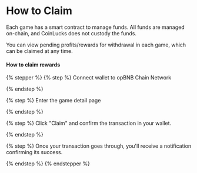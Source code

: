 # How to Claim

Each game has a smart contract to manage funds. All funds are managed on-chain, and CoinLucks does not custody the funds.

You can view pending profits/rewards for withdrawal in each game, which can be claimed at any time.

#### **How to claim rewards**

{% stepper %}
{% step %}
Connect wallet to opBNB Chain Network


{% endstep %}

{% step %}
Enter the game detail page


{% endstep %}

{% step %}
Click "Claim" and confirm the transaction in your wallet.


{% endstep %}

{% step %}
Once your transaction goes through, you'll receive a notification confirming its success.


{% endstep %}
{% endstepper %}
